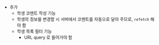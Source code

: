 - 추가
  - 학생 코멘트 작성 기능
  - 학생의 정보를 변경할 시 서버에서 코멘트를 자동으로 달아 주므로, `refetch` 해야 함
  - 학생 목록 필터 기능
    - URL query 로 들어가야 함